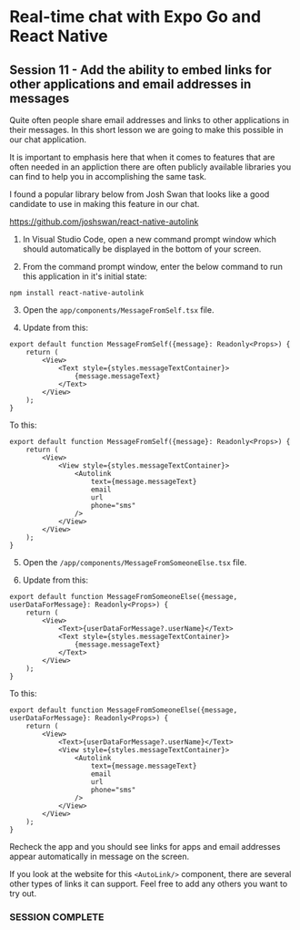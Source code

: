 # Real-time chat with Expo Go and React Native
## Session 11 - Add the ability to embed links for other applications and email addresses in messages

Quite often people share email addresses and links to other applications in their messages.  In this short lesson we are going to make this possible in our chat application.

It is important to emphasis here that when it comes to features that are often needed in an appliction there are often publicly available libraries you can find to help you in accomplishing the same task.

I found a popular library below from Josh Swan that looks like a good candidate to use in making this feature in our chat.

https://github.com/joshswan/react-native-autolink


1. In Visual Studio Code, open a new command prompt window which should automatically be displayed in the bottom of your screen.

2. From the command prompt window, enter the below command to run this application in it's initial state:
```
npm install react-native-autolink
```

3. Open the `app/components/MessageFromSelf.tsx` file.

4. Update from this:
```tsx
export default function MessageFromSelf({message}: Readonly<Props>) {
    return (
        <View>
            <Text style={styles.messageTextContainer}>
                {message.messageText}
            </Text>
        </View>
    );
}
```

To this:
```tsx
export default function MessageFromSelf({message}: Readonly<Props>) {
    return (
        <View>
            <View style={styles.messageTextContainer}>
                <Autolink 
                    text={message.messageText}
                    email
                    url
                    phone="sms"
                />
            </View>
        </View>
    );
}
```

5. Open the `/app/components/MessageFromSomeoneElse.tsx` file.

6. Update from this:
```tsx
export default function MessageFromSomeoneElse({message, userDataForMessage}: Readonly<Props>) {
    return (
        <View>
            <Text>{userDataForMessage?.userName}</Text>
            <Text style={styles.messageTextContainer}>
                {message.messageText}
            </Text>
        </View>
    );
}
```

To this:
```tsx
export default function MessageFromSomeoneElse({message, userDataForMessage}: Readonly<Props>) {
    return (
        <View>
            <Text>{userDataForMessage?.userName}</Text>
            <View style={styles.messageTextContainer}>
                <Autolink 
                    text={message.messageText}
                    email
                    url
                    phone="sms"
                />
            </View>
        </View>
    );
}
```

Recheck the app and you should see links for apps and email addresses appear automatically in message on the screen.

If you look at the website for this `<AutoLink/>` component, there are several other types of links it can support.  Feel free to add any others you want to try out.

### SESSION COMPLETE
